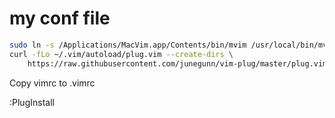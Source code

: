 # my conf file
```sh
sudo ln -s /Applications/MacVim.app/Contents/bin/mvim /usr/local/bin/mvim
curl -fLo ~/.vim/autoload/plug.vim --create-dirs \
    https://raw.githubusercontent.com/junegunn/vim-plug/master/plug.vim
```
Copy vimrc to .vimrc

:PlugInstall

